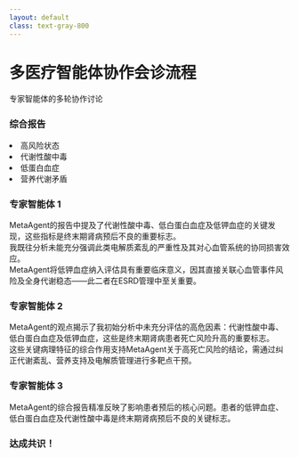 ```yaml
---
layout: default
class: text-gray-800
---
```


<div class="grid grid-rows-[auto_1fr_auto] gap-8 h-full max-w-4xl mx-auto">

  <div class="text-center -mt-5">
    <h1 class="text-3xl font-bold text-indigo-800 mb-2">多医疗智能体协作会诊流程</h1>
    <p class="text-gray-600">专家智能体的多轮协作讨论</p>
  </div>

  <!-- 中央核心报告 -->
  <div class="absolute top-1/3 left-1/2 -translate-x-1/2 -translate-y-1/2 w-64">
    <div class="bg-indigo-50 rounded-lg p-3 border border-indigo-200">
      <h3 class="font-bold text-indigo-800 text-center text-sm mb-2">综合报告</h3>
      <div class="text-xs text-gray-600 leading-tight">
        <li>高风险状态</li>
        <li>代谢性酸中毒</li>
        <li>低蛋白血症</li>
        <li>营养代谢矛盾</li>
      </div>
    </div>
  </div>

  <!-- 三位医生观点气泡 -->
  <div class="absolute top-20 left-15 w-60">
    <div class="relative bg-red-50 rounded-2xl p-3 shadow-lg hover:shadow-xl transition-all duration-300">
      <div class="absolute -top-6 left-1/2 -translate-x-1/2">
        <carbon:ai class="text-4xl text-red-600 bg-white rounded-full p-2 shadow-md" />
      </div>
      <h3 class="text-xl font-bold text-red-800 mb-4 mt-2">专家智能体 1</h3>
      <div class="space-y-2 text-sm leading-relaxed">
        <div class="bg-white rounded-lg">
          MetaAgent的报告中提及了代谢性酸中毒、低白蛋白血症及低钾血症的关键发现，这些指标是终末期肾病预后不良的重要标志。<br>
          我既往分析未能充分强调此类电解质紊乱的严重性及其对心血管系统的协同损害效应。<br>
          MetaAgent将低钾血症纳入评估具有重要临床意义，因其直接关联心血管事件风险及全身代谢稳态——此二者在ESRD管理中至关重要。
        </div>
      </div>
    </div>
  </div>

  <div class="absolute top-20 right-15 w-60">
    <div class="relative bg-green-50 rounded-2xl p-3 shadow-lg hover:shadow-xl transition-all duration-300">
        <div class="absolute -top-6 left-1/2 -translate-x-1/2">
            <carbon:ai class="text-4xl text-emerald-600 bg-white rounded-full p-2 shadow-md" />
        </div>
        <h3 class="text-xl font-bold text-green-800 mb-4 mt-2">专家智能体 2</h3>
        <div class="space-y-4 text-sm leading-relaxed">
            <div class="bg-white rounded-lg">
              MetaAgent的观点揭示了我初始分析中未充分评估的高危因素：代谢性酸中毒、低白蛋白血症及低钾血症，这些是终末期肾病患者死亡风险升高的重要标志。
              <br>
              这些关键病理特征的综合作用支持MetaAgent关于高死亡风险的结论，需通过纠正代谢紊乱、营养支持及电解质管理进行多靶点干预。
            </div>
        </div>
    </div>
  </div>

  <div class="absolute bottom-10 left-1/2 -translate-x-1/2 w-60">
    <div class="relative bg-purple-50 rounded-2xl p-3 shadow-lg hover:shadow-xl transition-all duration-300">
      <div class="absolute -top-6 left-1/2 -translate-x-1/2">
        <carbon:ai class="text-4xl text-purple-600 bg-white rounded-full p-2 shadow-md" />
      </div>
      <h3 class="text-xl font-bold text-purple-800 mb-4 mt-2">专家智能体 3</h3>
      <div class="space-y-2 text-sm leading-relaxed">
        <div class="bg-white rounded-lg">
          MetaAgent的综合报告精准反映了影响患者预后的核心问题。患者的低钾血症、低白蛋白血症及代谢性酸中毒是终末期肾病预后不良的关键标志。
        </div>
      </div>
    </div>
  </div>

  <div v-click=1 class="absolute bottom-15 right-10 -translate-x-1/2 w-40 h-30 rounded-2xl p-3 text-center transition-all duration-300">
    <h3 class="text-xl font-bold mb-4 text-red-800">达成共识！</h3>
  </div>
</div>
